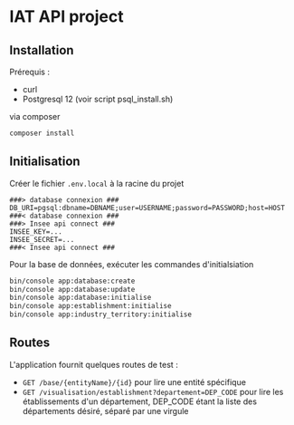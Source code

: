 # IAT API project

## Installation 

Prérequis : 
- curl
- Postgresql 12 (voir script psql_install.sh)

via composer 
```bash
composer install
```

## Initialisation

Créer le fichier `.env.local` à la racine du projet
```
###> database connexion ###
DB_URI=pgsql:dbname=DBNAME;user=USERNAME;password=PASSWORD;host=HOST
###< database connexion ###
###> Insee api connect ###
INSEE_KEY=...
INSEE_SECRET=...
###< Insee api connect ###
```

Pour la base de données, exécuter les commandes d'initialsiation 
```bash
bin/console app:database:create
bin/console app:database:update
bin/console app:database:initialise
bin/console app:establishment:initialise
bin/console app:industry_territory:initialise
```

## Routes
L'application fournit quelques routes de test : 

- `GET /base/{entityName}/{id}` pour lire une entité spécifique
- `GET /visualisation/establishment?departement=DEP_CODE` pour lire les établissements d'un département, DEP_CODE étant
 la liste des départements désiré, séparé par une virgule 